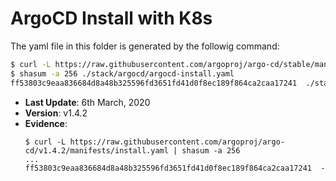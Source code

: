# ArgoCD Install with K8s

The yaml file in this folder is generated by the followig command:

```bash
$ curl -L https://raw.githubusercontent.com/argoproj/argo-cd/stable/manifests/install.yaml > ./stack/argocd/argocd-install.yaml
$ shasum -a 256 ./stack/argocd/argocd-install.yaml
ff53803c9eaa836684d8a48b325596fd3651fd41d0f8ec189f864ca2caa17241  ./stack/argocd/argocd-install.yaml
```

- **Last Update**: 6th March, 2020
- **Version**: v1.4.2
- **Evidence**:
  ```
  $ curl -L https://raw.githubusercontent.com/argoproj/argo-cd/v1.4.2/manifests/install.yaml | shasum -a 256
  ...
  ff53803c9eaa836684d8a48b325596fd3651fd41d0f8ec189f864ca2caa17241  -
  ```
